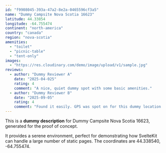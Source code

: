 ```yaml
---
id: "f9908045-393a-47a2-8e2a-0465596cf3a5"
name: "Dummy Campsite Nova Scotia 16623"
latitude: 44.33854
longitude: -64.755474
continent: "north-america"
country: "canada"
region: "nova-scotia"
amenities:
  - "toilet"
  - "picnic-table"
  - "tent-only"
images:
  - "https://res.cloudinary.com/demo/image/upload/v1/sample.jpg"
reviews:
  - author: "Dummy Reviewer A"
    date: "2025-04-025"
    rating: 4
    comment: "A nice, quiet dummy spot with some basic amenities."
  - author: "Dummy Reviewer B"
    date: "2025-09-05"
    rating: 4
    comment: "Found it easily. GPS was spot on for this dummy location."
---
```


This is a **dummy description** for Dummy Campsite Nova Scotia 16623, generated for the proof of concept.

It provides a serene environment, perfect for demonstrating how SvelteKit can handle a large number of static pages. The coordinates are 44.338540, -64.755474.

